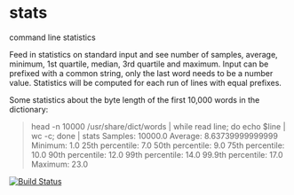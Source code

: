 stats
=========

command line statistics

Feed in statistics on standard input and see number of samples, average, minimum, 1st quartile, median, 3rd quartile and maximum. Input can be prefixed with a common string, only the last word needs to be a number value. Statistics will be computed for each run of lines with equal prefixes.

Some statistics about the byte length of the first 10,000 words in the dictionary:
> head -n 10000 /usr/share/dict/words | while read line; do echo $line | wc -c; done | stats
Samples: 10000.0
Average: 8.63739999999999
Minimum: 1.0
25th percentile: 7.0
50th percentile: 9.0
75th percentile: 10.0
90th percentile: 12.0
99th percentile: 14.0
99.9th percentile: 17.0
Maximum: 23.0

[![Build Status](https://secure.travis-ci.org/cheecheeo/stats.png)](http://travis-ci.org/cheecheeo/stats)
